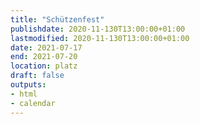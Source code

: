 ```yaml
---
title: "Schützenfest"
publishdate: 2020-11-130T13:00:00+01:00
lastmodified: 2020-11-130T13:00:00+01:00
date: 2021-07-17
end: 2021-07-20
location: platz
draft: false
outputs:
- html
- calendar
---
```

